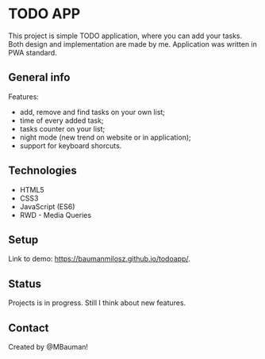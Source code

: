 # TODO APP
This project is simple TODO application, where you can add your tasks.
Both design and implementation are made by me. Application was written in PWA standard.

## General info
Features:
- add, remove and find tasks on your own list;
- time of every added task;
- tasks counter on your list;
- night mode (new trend on website or in application);
- support for keyboard shorcuts.

## Technologies
* HTML5
* CSS3
* JavaScript (ES6)
* RWD - Media Queries

## Setup
Link to demo: https://baumanmilosz.github.io/todoapp/.

## Status
Projects is in progress.
Still I think about new features.

## Contact

Created by @MBauman!
